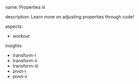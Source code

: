 name: Properties iii

description: Learn more on adjusting properties through code!

aspects:
- workout

insights:
- transform-i
- transform-ii
- transform-iii
- pivot-i
- pivot-ii

